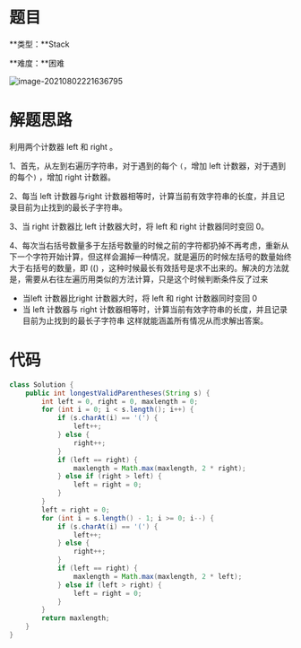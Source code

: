 # 题目

**类型：**Stack

**难度：**困难



![image-20210802221636795](https://gitee.com/janeroad/iamge-cloud/raw/master/NoteImage/image-20210802221636795.png)





# 解题思路

利用两个计数器 left 和 right 。

1、首先，从左到右遍历字符串，对于遇到的每个 `(`，增加 left 计数器，对于遇到的每个`)` ，增加 right 计数器。

2、每当 left 计数器与right 计数器相等时，计算当前有效字符串的长度，并且记录目前为止找到的最长子字符串。

3、当 right 计数器比 left 计数器大时，将 left 和 right 计数器同时变回 0。

4、每次当右括号数量多于左括号数量的时候之前的字符都扔掉不再考虑，重新从下一个字符开始计算，但这样会漏掉一种情况，就是遍历的时候左括号的数量始终大于右括号的数量，即 (() ，这种时候最长有效括号是求不出来的。解决的方法就是，需要从右往左遍历用类似的方法计算，只是这个时候判断条件反了过来

- 当left 计数器比right 计数器大时，将 left 和 right 计数器同时变回 0
- 当 left 计数器与 right 计数器相等时，计算当前有效字符串的长度，并且记录目前为止找到的最长子字符串
  这样就能涵盖所有情况从而求解出答案。



# 代码

```java
class Solution {
    public int longestValidParentheses(String s) {
        int left = 0, right = 0, maxlength = 0;
        for (int i = 0; i < s.length(); i++) {
            if (s.charAt(i) == '(') {
                left++;
            } else {
                right++;
            }
            if (left == right) {
                maxlength = Math.max(maxlength, 2 * right);
            } else if (right > left) {
                left = right = 0;
            }
        }
        left = right = 0;
        for (int i = s.length() - 1; i >= 0; i--) {
            if (s.charAt(i) == '(') {
                left++;
            } else {
                right++;
            }
            if (left == right) {
                maxlength = Math.max(maxlength, 2 * left);
            } else if (left > right) {
                left = right = 0;
            }
        }
        return maxlength;
    }
}
```

